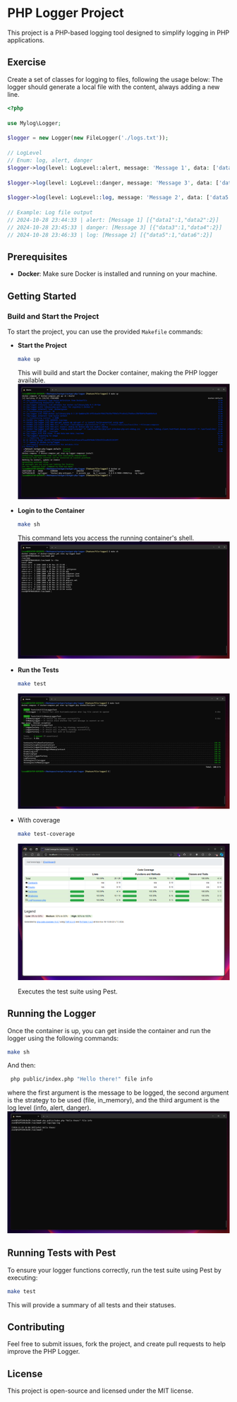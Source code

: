 # PHP Logger Project

This project is a PHP-based logging tool designed to simplify logging in PHP applications.

## Exercise
Create a set of classes for logging to files, following the usage below:
The logger should generate a local file with the content, always adding a new line.

```php
<?php

use Mylog\Logger;

$logger = new Logger(new FileLogger('./logs.txt'));

// LogLevel
// Enum: log, alert, danger
$logger->log(level: LogLevel::alert, message: 'Message 1', data: ['data1' => 1, 'data2' => 2]);

$logger->log(level: LogLevel::danger, message: 'Message 3', data: ['data3' => 1, 'data4' => 2]);

$logger->log(level: LogLevel::log, message: 'Message 2', data: ['data5' => 1, 'data6' => 2]);

// Example: Log file output
// 2024-10-28 23:44:33 | alert: [Message 1] [{"data1":1,"data2":2}]
// 2024-10-28 23:45:33 | danger: [Message 3] [{"data3":1,"data4":2}]
// 2024-10-28 23:46:33 | log: [Message 2] [{"data5":1,"data6":2}]
```

## Prerequisites

- **Docker**: Make sure Docker is installed and running on your machine.

## Getting Started

### Build and Start the Project

To start the project, you can use the provided `Makefile` commands:

- **Start the Project**

  ```bash
  make up
  ```
  This will build and start the Docker container, making the PHP logger available.
  ![img_3.png](docs/img_3.png)

- **Login to the Container**

  ```bash
  make sh
  ```
  This command lets you access the running container's shell.
  ![img_2.png](docs/img_2.png)

- **Run the Tests**
  ```bash
  make test
  ```
  ![img_1.png](docs/img_1.png)
- With coverage
  ```bash
  make test-coverage
  ```
  ![img.png](img.png)

  Executes the test suite using Pest.

## Running the Logger

Once the container is up, you can get inside the container and run the logger using the following commands:

```bash
make sh
```
And then:
```bash
 php public/index.php "Hello there!" file info
```
where the first argument is the message to be logged, the second argument is the strategy to be used (file, in_memory), and the third argument is the log level (info, alert, danger).
![img_4.png](docs/img_4.png)

## Running Tests with Pest

To ensure your logger functions correctly, run the test suite using Pest by executing:

```bash
make test
```

This will provide a summary of all tests and their statuses.

## Contributing

Feel free to submit issues, fork the project, and create pull requests to help improve the PHP Logger.

## License

This project is open-source and licensed under the MIT license.
